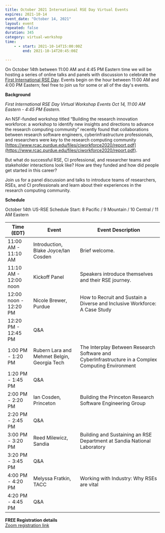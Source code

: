 ```yaml
---
title: October 2021 International RSE Day Virtual Events
expires: 2021-10-14
event_date: "October 14, 2021"
layout: event
repeated: false
duration: 345
category: virtual-workshop
time:
    - - start: 2021-10-14T15:00:00Z
        end: 2021-10-14T20:45:00Z

---
```


On October 14th between 11:00 AM and 4:45 PM Eastern time we will be hosting a series of online
talks and panels with discussion to celebrate the [First International RSE Day](https://researchsoftware.org/council/intl-rse-day.html). Events 
begin on the hour between 11:00 AM and 4:00 PM Eastern; feel free to join us for some or all
of the day's events.

**Background**

_First International RSE Day Virtual Workshop Events Oct 14, 11:00 AM Eastern - 4:45 PM Eastern._

An NSF-funded workshop titled “Building the research innovation workforce: a workshop
to identify new insights and directions to advance the research computing community” recently found that collaborations between research software engineers, cyberinfrastructure professionals, and researchers were key to the research computing community [https://www.rcac.purdue.edu/files/ciworkforce2020/report.pdf](https://www.rcac.purdue.edu/files/ciworkforce2020/report.pdf). 

But what do successful RSE, CI professional, and researcher teams and stakeholder interactions look like? How are they funded and how did people get started in this career?

Join us for a panel discussion and talks to introduce teams of researchers, RSEs, and CI professionals and learn about their experiences in the research computing community.

**Schedule**

October 14th US-RSE Schedule
Start: 8 Pacific / 9 Mountain / 10 Central / 11 AM Eastern

| Time (EDT)  | Event |  Event Description                         |
| ----        | ------|------------------------------------------- |
| 11:00 AM - 11:10 AM | Introduction, Blake Joyce/Ian Cosden   | Brief welcome.  |
| 11:10 AM - 12:00 noon | Kickoff Panel     | Speakers introduce themselves and their RSE journey. |
| 12:00 noon - 12:20 PM | Nicole Brewer, Purdue     | How to Recruit and Sustain a Diverse and Inclusive Workforce: A Case Study                 |
| 12:20 PM - 12:45 PM | Q&A               |                                |
| 1:00 PM - 1:20 PM | Rubern Lara and Mehmet Belgin, Georgia Tech     | The Interplay Between Research Software and CyberInfrastructure in a Complex Computing Environment                  |
| 1:20 PM - 1:45 PM | Q&A               |                                |
| 2:00 PM - 2:20 PM | Ian Cosden, Princeton     | Building the Princeton Research Software Engineering Group                      |
| 2:20 PM - 2:45 PM | Q&A               |                                |
| 3:00 PM - 3:20 PM | Reed Milewicz, Sandia      | Building and Sustaining an RSE Department at Sandia National Laboratory                      |
| 3:20 PM - 3:45 PM | Q&A               |                                |
| 4:00 PM - 4:20 PM | Melyssa Fratkin, TACC     | Working with Industry: Why RSEs are vital                       |
| 4:20 PM - 4:45 PM | Q&A               |                                |


**FREE Registration details**  
[Zoom registration link](https://uab.zoom.us/meeting/register/tZYrfumpqD8iG9PCMyysyAFhKBTViOadzzcX)

